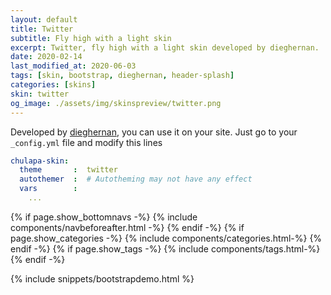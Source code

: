 ```yaml
---
layout: default
title: Twitter
subtitle: Fly high with a light skin
excerpt: Twitter, fly high with a light skin developed by dieghernan.
date: 2020-02-14
last_modified_at: 2020-06-03
tags: [skin, bootstrap, dieghernan, header-splash]
categories: [skins]
skin: twitter
og_image: ./assets/img/skinspreview/twitter.png
---
```



Developed by [dieghernan](https://github.com/dieghernan/), you can use it on your site. Just go to your `_config.yml` file and modify this lines

```yaml
chulapa-skin: 
  theme       :  twitter
  autothemer  :  # Autotheming may not have any effect
  vars        :    
    ...
```



{% if page.show_bottomnavs -%}
{% include components/navbeforeafter.html -%}
{% endif -%}
{% if page.show_categories -%}
{% include components/categories.html-%}
{% endif -%}
{% if page.show_tags -%}
{% include components/tags.html-%}
{% endif -%}


{% include snippets/bootstrapdemo.html  %}


